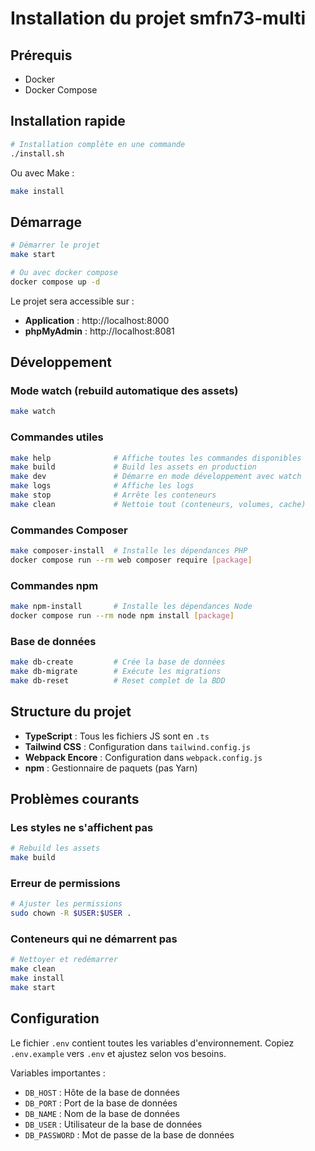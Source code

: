 # Installation du projet smfn73-multi

## Prérequis

- Docker
- Docker Compose

## Installation rapide

```bash
# Installation complète en une commande
./install.sh
```

Ou avec Make :

```bash
make install
```

## Démarrage

```bash
# Démarrer le projet
make start

# Ou avec docker compose
docker compose up -d
```

Le projet sera accessible sur :
- **Application** : http://localhost:8000
- **phpMyAdmin** : http://localhost:8081

## Développement

### Mode watch (rebuild automatique des assets)

```bash
make watch
```

### Commandes utiles

```bash
make help              # Affiche toutes les commandes disponibles
make build             # Build les assets en production
make dev               # Démarre en mode développement avec watch
make logs              # Affiche les logs
make stop              # Arrête les conteneurs
make clean             # Nettoie tout (conteneurs, volumes, cache)
```

### Commandes Composer

```bash
make composer-install  # Installe les dépendances PHP
docker compose run --rm web composer require [package]
```

### Commandes npm

```bash
make npm-install       # Installe les dépendances Node
docker compose run --rm node npm install [package]
```

### Base de données

```bash
make db-create         # Crée la base de données
make db-migrate        # Exécute les migrations
make db-reset          # Reset complet de la BDD
```

## Structure du projet

- **TypeScript** : Tous les fichiers JS sont en `.ts`
- **Tailwind CSS** : Configuration dans `tailwind.config.js`
- **Webpack Encore** : Configuration dans `webpack.config.js`
- **npm** : Gestionnaire de paquets (pas Yarn)

## Problèmes courants

### Les styles ne s'affichent pas

```bash
# Rebuild les assets
make build
```

### Erreur de permissions

```bash
# Ajuster les permissions
sudo chown -R $USER:$USER .
```

### Conteneurs qui ne démarrent pas

```bash
# Nettoyer et redémarrer
make clean
make install
make start
```

## Configuration

Le fichier `.env` contient toutes les variables d'environnement.
Copiez `.env.example` vers `.env` et ajustez selon vos besoins.

Variables importantes :
- `DB_HOST` : Hôte de la base de données
- `DB_PORT` : Port de la base de données
- `DB_NAME` : Nom de la base de données
- `DB_USER` : Utilisateur de la base de données
- `DB_PASSWORD` : Mot de passe de la base de données
